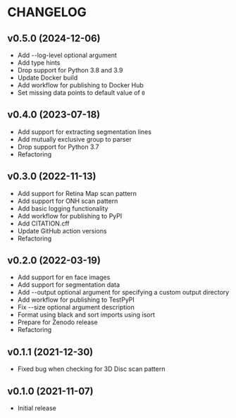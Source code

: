 # CHANGELOG

## v0.5.0 (2024-12-06)
* Add --log-level optional argument
* Add type hints
* Drop support for Python 3.8 and 3.9
* Update Docker build
* Add workflow for publishing to Docker Hub
* Set missing data points to default value of `0`


## v0.4.0 (2023-07-18)
* Add support for extracting segmentation lines
* Add mutually exclusive group to parser
* Drop support for Python 3.7
* Refactoring


## v0.3.0 (2022-11-13)
* Add support for Retina Map scan pattern
* Add support for ONH scan pattern
* Add basic logging functionality
* Add workflow for publishing to PyPI
* Add CITATION.cff
* Update GitHub action versions
* Refactoring


## v0.2.0 (2022-03-19)
* Add support for en face images
* Add support for segmentation data
* Add --output optional argument for specifying a custom output directory
* Add workflow for publishing to TestPyPI
* Fix --size optional argument description
* Format using black and sort imports using isort
* Prepare for Zenodo release
* Refactoring


## v0.1.1 (2021-12-30)
* Fixed bug when checking for 3D Disc scan pattern


## v0.1.0 (2021-11-07)
* Initial release